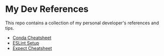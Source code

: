 # My Dev References
This repo contains a collection of my personal developer's references and tips.

- [Conda Cheatsheet](https://github.com/maevadevs/my-dev-references/blob/master/conda-cheatsheet.md)
- [ESLint Setup](https://github.com/maevadevs/my-dev-references/blob/master/eslint-setup.md)
- [Expect Cheatsheet](https://github.com/maevadevs/my-dev-references/blob/master/expect-cheatsheet.md)
